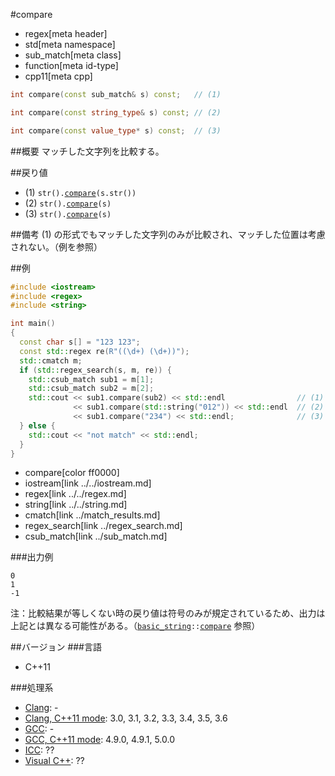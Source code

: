 #compare
* regex[meta header]
* std[meta namespace]
* sub_match[meta class]
* function[meta id-type]
* cpp11[meta cpp]

```cpp
int compare(const sub_match& s) const;   // (1)

int compare(const string_type& s) const; // (2)

int compare(const value_type* s) const;  // (3)
```

##概要
マッチした文字列を比較する。


##戻り値
- (1) `str().`[`compare`](../../string/basic_string/compare.md)`(s.str())`
- (2) `str().`[`compare`](../../string/basic_string/compare.md)`(s)`
- (3) `str().`[`compare`](../../string/basic_string/compare.md)`(s)`

##備考
(1) の形式でもマッチした文字列のみが比較され、マッチした位置は考慮されない。（例を参照）


##例
```cpp
#include <iostream>
#include <regex>
#include <string>

int main()
{
  const char s[] = "123 123";
  const std::regex re(R"((\d+) (\d+))");
  std::cmatch m;
  if (std::regex_search(s, m, re)) {
    std::csub_match sub1 = m[1];
    std::csub_match sub2 = m[2];
    std::cout << sub1.compare(sub2) << std::endl                // (1) の形式
              << sub1.compare(std::string("012")) << std::endl  // (2) の形式
              << sub1.compare("234") << std::endl;              // (3) の形式
  } else {
    std::cout << "not match" << std::endl;
  }
}
```
* compare[color ff0000]
* iostream[link ../../iostream.md]
* regex[link ../../regex.md]
* string[link ../../string.md]
* cmatch[link ../match_results.md]
* regex_search[link ../regex_search.md]
* csub_match[link ../sub_match.md]

###出力例
```
0
1
-1
```

注：比較結果が等しくない時の戻り値は符号のみが規定されているため、出力は上記とは異なる可能性がある。（[`basic_string`](../../string/basic_string.md)`::`[`compare`](../../string/basic_string/compare.md) 参照）


##バージョン
###言語
- C++11

###処理系
- [Clang](/implementation.md#clang): -
- [Clang, C++11 mode](/implementation.md#clang): 3.0, 3.1, 3.2, 3.3, 3.4, 3.5, 3.6
- [GCC](/implementation.md#gcc): -
- [GCC, C++11 mode](/implementation.md#gcc): 4.9.0, 4.9.1, 5.0.0
- [ICC](/implementation.md#icc): ??
- [Visual C++](/implementation.md#visual_cpp): ??

